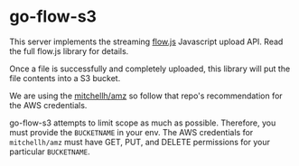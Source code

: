 go-flow-s3
==============

This server implements the streaming [flow.js](https://github.com/flowjs/flow.js)
Javascript upload API. Read the full flow.js library for details.

Once a file is successfully and completely uploaded, this library will put the file
contents into a S3 bucket.

We are using the [mitchellh/amz](https://github.com/mitchellh/goamz) so follow that
repo's recommendation for the AWS credentials.

go-flow-s3 attempts to limit scope as much as possible. Therefore, you must provide
the `BUCKETNAME` in your env. The AWS credentials for `mitchellh/amz` must have
GET, PUT, and DELETE permissions for your particular `BUCKETNAME`.
